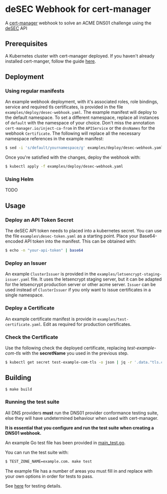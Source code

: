 # deSEC Webhook for cert-manager

A [cert-manager](https://github.com/jetstack/cert-manager) webhook to solve an ACME DNS01 challenge using the [deSEC](https://desec.io/) API

## Prerequisites

A Kubernetes cluster with cert-manager deployed. If you haven't already installed cert-manger, follow the guide [here](https://cert-manager.io/docs/installation/kubernetes/).

## Deployment

### Using regular manifests

An example webhook deployment, with it's associated roles, role bindings, service and required tls certificates, is provided in the file `examples/deploy/desec-webhook.yaml`. The example manifest will deploy to the default namespace. To set a different namespace, replace all instances of `default` with the namespace of your choice. Don't miss the annotation ` cert-manager.io/inject-ca-from` in the `APIService` or the `dnsNames` for the webhook `Certificate`. The following will replace all the necessary namespace references in the example manifest:

```bash
$ sed -i 's/default/yournamespace/g' examples/deploy/desec-webhook.yaml
```

Once you're satisfied with the changes, deploy the webhook with:

```bash
$ kubectl apply -f examples/deploy/desec-webhook.yaml
```

### Using Helm

TODO

## Usage

### Deploy an API Token Secret

The deSEC API token needs to placed into a kubernetes secret. You can use the file `examples\desec-token.yaml` as a starting point. Place your Base64-encoded API token into the manifest. This can be obtained with:

```bash
$ echo -n "your-api-token" | base64
```

### Deploy an Issuer

An example `ClusterIssuer` is provided in the `examples/letsencrypt-staging-issuer.yaml` file. It uses the letsencrypt staging server, but it can be adapted for the letsencrypt production server or other acme server. `Issuer` can be used instead of `ClusterIssuer` if you only want to issue certificates in a single namespace.

### Deploy a Certificate

An example certificate manifest is provide in `examples/test-certificate.yaml`. Edit as required for production certificates.

### Check the Certificate

Use the following check the deployed certificate, replacing _test-example-com-tls_ with the **secretName** you used in the previous step.

```bash
$ kubectl get secret test-example-com-tls -o json | jq -r '.data."tls.crt"' | base64 -d | openssl x509 -text -noout
```

## Building

```bash
$ make build
```

### Running the test suite

All DNS providers **must** run the DNS01 provider conformance testing suite,
else they will have undetermined behaviour when used with cert-manager.

**It is essential that you configure and run the test suite when creating a
DNS01 webhook.**

An example Go test file has been provided in [main_test.go](https://github.com/cert-manager/webhook-example/blob/master/main_test.go).

You can run the test suite with:

```bash
$ TEST_ZONE_NAME=example.com. make test
```

The example file has a number of areas you must fill in and replace with your
own options in order for tests to pass.

See [here](./testdata/desec/README.md) for testing details.
